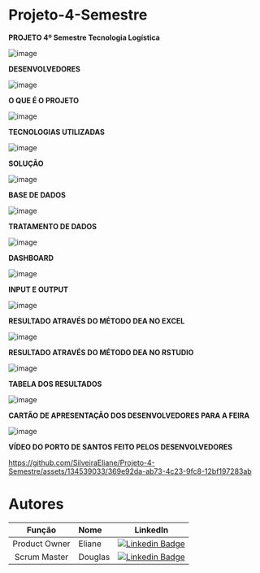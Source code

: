 # Projeto-4-Semestre
**PROJETO 4º Semestre Tecnologia Logística**

![image](https://github.com/SilveiraEliane/Projeto-4-Semestre/assets/134539033/e3eaa8ea-a465-48e5-b609-c36c075e9a95)

**DESENVOLVEDORES**

![image](https://github.com/SilveiraEliane/Projeto-4-Semestre/assets/134539033/c6347053-ccf9-41dd-bfa8-2839ddfd607e)

**O QUE É O PROJETO**

![image](https://github.com/SilveiraEliane/Projeto-4-Semestre/assets/134539033/c3e2a09d-ae3a-426e-a512-f77353fc6c3e)

**TECNOLOGIAS UTILIZADAS**

![image](https://github.com/SilveiraEliane/Projeto-4-Semestre/assets/134539033/7732ef7b-ed0a-4f08-af9b-60a35cd66661)

**SOLUÇÃO**

![image](https://github.com/SilveiraEliane/Projeto-4-Semestre/assets/134539033/3079650c-f3ca-4a44-b85c-a4c4c1413423)

**BASE DE DADOS**

![image](https://github.com/SilveiraEliane/Projeto-4-Semestre/assets/134539033/7932479e-0b3e-46f1-9d44-e15b5f048a42)

**TRATAMENTO DE DADOS**

![image](https://github.com/SilveiraEliane/Projeto-4-Semestre/assets/134539033/bf26244e-6e49-434b-8a4a-c21ea4959665)

**DASHBOARD**

![image](https://github.com/SilveiraEliane/Projeto-4-Semestre/assets/134539033/0f4f1170-e543-4547-812f-5a62cedd0aa2)

**INPUT E OUTPUT**

![image](https://github.com/SilveiraEliane/Projeto-4-Semestre/assets/134539033/ba8be474-3f44-4d39-af62-ec96dbe4a1dc)

**RESULTADO ATRAVÉS DO MÉTODO DEA NO EXCEL**

![image](https://github.com/SilveiraEliane/Projeto-4-Semestre/assets/134539033/f89e6db5-3f9c-49ce-a004-8d13f9e208ad)

**RESULTADO ATRAVÉS DO MÉTODO DEA NO RSTUDIO**

![image](https://github.com/SilveiraEliane/Projeto-4-Semestre/assets/134539033/16b87033-73c3-467d-a972-d41b55f4f1e6)

**TABELA DOS RESULTADOS**

![image](https://github.com/SilveiraEliane/Projeto-4-Semestre/assets/134539033/28eb588d-4451-491a-b5a7-ea716b3897b1)

**CARTÃO DE APRESENTAÇÃO DOS DESENVOLVEDORES PARA A FEIRA**

![image](https://github.com/SilveiraEliane/Projeto-4-Semestre/assets/134539033/ec58a1fa-73b0-451b-8db5-dd6861895aa6)

**VÍDEO DO PORTO DE SANTOS FEITO PELOS DESENVOLVEDORES**

https://github.com/SilveiraEliane/Projeto-4-Semestre/assets/134539033/369e92da-ab73-4c23-9fc8-12bf197283ab

# Autores

|    Função     | Nome                                  |                                                                                                                                                      LinkedIn                                                                                                                                                       |
| :-----------: | :------------------------------------ | :-------------------------------------------------------------------------------------------------------------------------------------------------------------------------------------------------------------------------------------------------------------------------------------------------------------------------: |
| Product Owner  | Eliane |      [![Linkedin Badge](https://img.shields.io/badge/Linkedin-blue?style=flat-square&logo=Linkedin&logoColor=white)](https://www.linkedin.com/in/eliane-silveira-60464027/) 
|Scrum Master |   Douglas     |     [![Linkedin Badge](https://img.shields.io/badge/Linkedin-blue?style=flat-square&logo=Linkedin&logoColor=white)](https://www.linkedin.com/search/results/all/?fetchDeterministicClustersOnly=true&heroEntityKey=urn%3Ali%3Afsd_profile%3AACoAAD_TK40BxyGwx_zxT8cfrQYhHciZSj0aARA&keywords=douglas%20martins&origin=RICH_QUERY_TYPEAHEAD_HISTORY&position=0&searchId=a32d8ef3-90be-4f3d-9ee3-38ad4bd726fd&sid=w%40c&spellCorrectionEnabled=true)    
